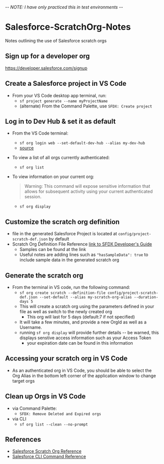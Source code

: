 -- *NOTE: I have only practiced this in test environments* -- 

# Salesforce-ScratchOrg-Notes
Notes outlining the use of Salesforce scratch orgs

## Sign up for a developer org
https://developer.salesforce.com/signup

## Create a Salesforce project in VS Code
- From your VS Code desktop app terminal, run:
    - `sf project generate --name myProjectName`
    - (alternate) From the Command Palette, use `SFDX: Create project`

## Log in to Dev Hub & set it as default
- From the VS Code terminal:
    - `sf org login web --set-default-dev-hub --alias my-dev-hub`
    - [source](https://developer.salesforce.com/docs/atlas.en-us.sfdx_cli_reference.meta/sfdx_cli_reference/cli_reference_org_commands_unified.htm#cli_reference_org_login_web_unified)

- To view a list of all orgs currently authenticated:
    - `sf org list`
- To view information on your current org:
    > Warning: This command will expose sensitive information that allows for subsequent activity using your current authenticated session.
    - `sf org display`

## Customize the scratch org definition
- file in the generated Salesforce Project is located at `config/project-scratch-def.json` by default
- Scratch Org Definition File Reference [link to SFDX Developer's Guide](https://developer.salesforce.com/docs/atlas.en-us.sfdx_dev.meta/sfdx_dev/sfdx_dev_scratch_orgs_def_file.htm)
    - Samples can be found at the link
    - Useful notes are adding lines such as `"hasSampleData": true` to include sample data in the generated scratch org

## Generate the scratch org
- From the terminal in VS code, run the following command:
    - `sf org create scratch --definition-file config/project-scratch-def.json --set-default --alias my-scratch-org-alias --duration-days 5`
    - This will create a scratch org using the parameters defined in your file as well as switch to the newly created org
        - This org will last for 5 days (default:7 if not specified)
    - It will take a few minutes, and provide a new OrgId as well as a Username.
    - running `sf org display` will provide further details -- be warned, this displays senstive access information such as your Access Token
        - your expiration date can be found in this information

## Accessing your scratch org in VS Code
- As an authenticated org in VS Code, you should be able to select the Org Alias in the bottom left corner of the application window to change target orgs

## Clean up Orgs in VS Code
- via Command Palette:
    - `SFDX: Remove Deleted and Expired orgs`
- via CLI
    - `sf org list --clean --no-prompt`
## References
- [Salesforce Scratch Org Reference](https://developer.salesforce.com/docs/atlas.en-us.sfdx_dev.meta/sfdx_dev/sfdx_dev_scratch_orgs.htm)
- [Salesforce CLI Command Reference](https://developer.salesforce.com/docs/atlas.en-us.sfdx_cli_reference.meta/sfdx_cli_reference/cli_reference_unified.htm)
